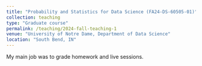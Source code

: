 ```yaml
---
title: "Probability and Statistics for Data Science (FA24-DS-60505-01)"
collection: teaching
type: "Graduate course"
permalink: /teaching/2024-fall-teaching-1
venue: "University of Notre Dame, Department of Data Science"
location: "South Bend, IN"
---
```


My main job was to grade homework and live sessions.

<!--Heading 1-->
<!--======-->
<!---->
<!--Heading 2-->
<!--======-->
<!---->
<!--Heading 3-->
<!--======-->
